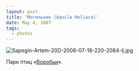 ```yaml
---
layout: post
title: 'Могильник (Aquila Heliaca)'
date: May 4, 2007
tags:
  - photos
---
```


![Sapegin-Artem-20D-2006-07-18-220-2084-lj.jpg](upload://Sapegin-Artem-20D-2006-07-18-220-2084-lj.jpg)

Парк птиц «[Воробьи](http://www.birdspark.ru/)».

